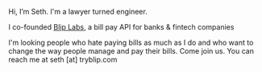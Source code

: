 Hi, I’m Seth. I'm a lawyer turned engineer.

I co-founded [Blip Labs](https://www.tryblip.com), a bill pay API for banks & fintech companies

I'm looking people who hate paying bills as much as I do and who want to change the way people manage and pay their bills. Come join us. You can reach me at seth [at] tryblip.com

<!---
sethtjf/sethtjf is a ✨ special ✨ repository because its `README.md` (this file) appears on your GitHub profile.
You can click the Preview link to take a look at your changes.
--->
